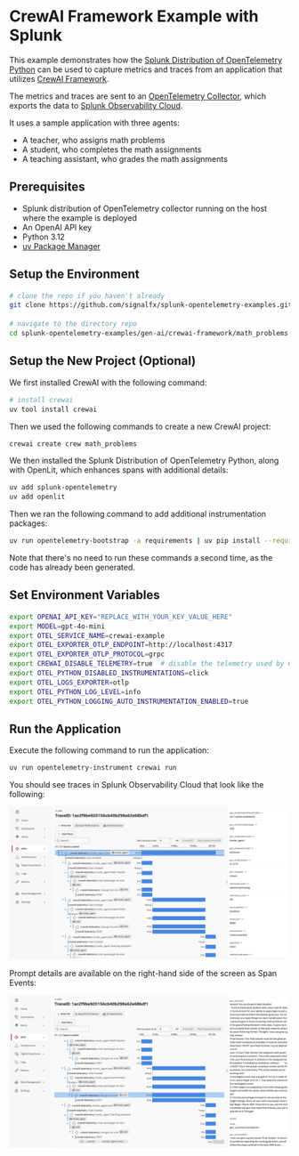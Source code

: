 # CrewAI Framework Example with Splunk

This example demonstrates how the
[Splunk Distribution of OpenTelemetry Python](https://help.splunk.com/en/splunk-observability-cloud/manage-data/instrument-back-end-services/instrument-back-end-applications-to-send-spans-to-splunk-apm./instrument-a-python-application/about-splunk-otel-python)
can be used to capture metrics and traces from an application that utilizes
[CrewAI Framework](https://www.crewai.com/).

The metrics and traces are sent to an [OpenTelemetry Collector](https://help.splunk.com/en/splunk-observability-cloud/manage-data/splunk-distribution-of-the-opentelemetry-collector/get-started-with-the-splunk-distribution-of-the-opentelemetry-collector),
which exports the data to [Splunk Observability Cloud](https://www.splunk.com/en_us/products/observability-cloud.html).

It uses a sample application with three agents: 

* A teacher, who assigns math problems 
* A student, who completes the math assignments
* A teaching assistant, who grades the math assignments 

## Prerequisites

* Splunk distribution of OpenTelemetry collector running on the host where the example is deployed
* An OpenAI API key
* Python 3.12
* [uv Package Manager](https://docs.astral.sh/uv/guides/install-python/#installing-a-specific-version)

## Setup the Environment

``` bash
# clone the repo if you haven't already
git clone https://github.com/signalfx/splunk-opentelemetry-examples.git

# navigate to the directory repo
cd splunk-opentelemetry-examples/gen-ai/crewai-framework/math_problems

```

## Setup the New Project (Optional)

We first installed CrewAI with the following command: 

``` bash
# install crewai
uv tool install crewai
```

Then we used the following commands to create a new CrewAI project: 

``` bash
crewai create crew math_problems
```

We then installed the Splunk Distribution of OpenTelemetry Python, along with OpenLit, 
which enhances spans with additional details: 

``` bash
uv add splunk-opentelemetry
uv add openlit
```

Then we ran the following command to add additional instrumentation packages: 

``` bash
uv run opentelemetry-bootstrap -a requirements | uv pip install --requirement -
```

Note that there's no need to run these commands a second time, as the code 
has already been generated.

## Set Environment Variables

``` bash
export OPENAI_API_KEY="REPLACE_WITH_YOUR_KEY_VALUE_HERE"
export MODEL=gpt-4o-mini
export OTEL_SERVICE_NAME=crewai-example
export OTEL_EXPORTER_OTLP_ENDPOINT=http://localhost:4317
export OTEL_EXPORTER_OTLP_PROTOCOL=grpc
export CREWAI_DISABLE_TELEMETRY=true  # disable the telemetry used by CrewAI itself 
export OTEL_PYTHON_DISABLED_INSTRUMENTATIONS=click
export OTEL_LOGS_EXPORTER=otlp
export OTEL_PYTHON_LOG_LEVEL=info
export OTEL_PYTHON_LOGGING_AUTO_INSTRUMENTATION_ENABLED=true
```

## Run the Application 

Execute the following command to run the application:

``` bash
uv run opentelemetry-instrument crewai run
```

You should see traces in Splunk Observability Cloud that look like the following:

![Example trace](./images/trace.png)

Prompt details are available on the right-hand side of the screen as Span Events:

![Prompt details](./images/prompt-details.png)
